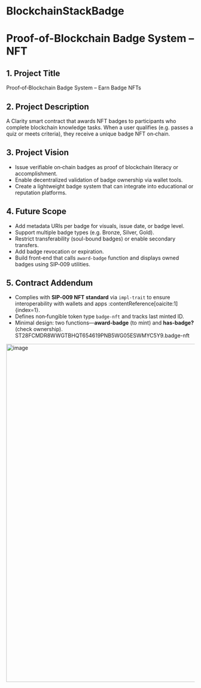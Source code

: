 # BlockchainStackBadge
# Proof-of-Blockchain Badge System – NFT

## 1. Project Title
Proof‑of‑Blockchain Badge System – Earn Badge NFTs

## 2. Project Description
A Clarity smart contract that awards NFT badges to participants who complete blockchain knowledge tasks. When a user qualifies (e.g. passes a quiz or meets criteria), they receive a unique badge NFT on‑chain.

## 3. Project Vision
- Issue verifiable on‑chain badges as proof of blockchain literacy or accomplishment.
- Enable decentralized validation of badge ownership via wallet tools.
- Create a lightweight badge system that can integrate into educational or reputation platforms.

## 4. Future Scope
- Add metadata URIs per badge for visuals, issue date, or badge level.
- Support multiple badge types (e.g. Bronze, Silver, Gold).
- Restrict transferability (soul-bound badges) or enable secondary transfers.
- Add badge revocation or expiration.
- Build front‑end that calls `award-badge` function and displays owned badges using SIP‑009 utilities.

## 5. Contract Addendum
- Complies with **SIP‑009 NFT standard** via `impl-trait` to ensure interoperability with wallets and apps :contentReference[oaicite:1]{index=1}.
- Defines non‑fungible token type `badge-nft` and tracks last minted ID.
- Minimal design: two functions—**award-badge** (to mint) and **has-badge?** (check ownership).
ST28FCMDR8WWGTBHQT654619PNB5WG05ESWMYC5Y9.badge-nft
<img width="1902" height="902" alt="image" src="https://github.com/user-attachments/assets/8c5e67e8-5926-4439-bca7-046402cd14ec" />
